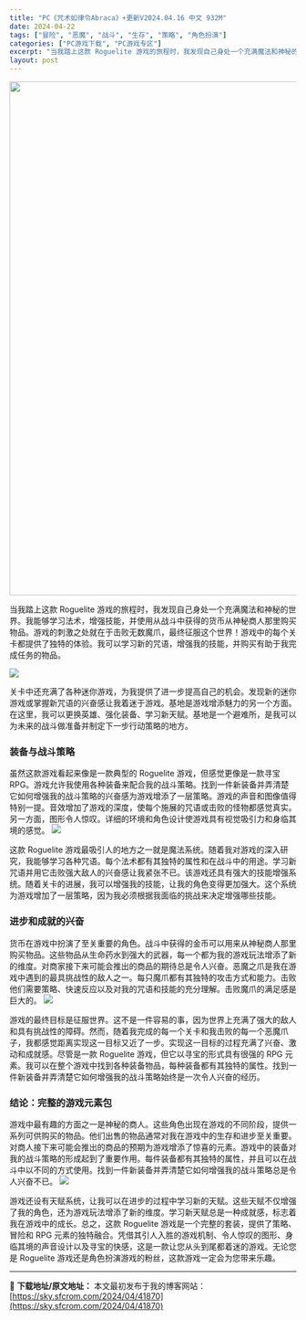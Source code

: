 ```yaml
---
title: "PC《咒术如律令Abraca》+更新V2024.04.16 中文 932M"
date: 2024-04-22
tags: ["冒险", "恶魔", "战斗", "生存", "策略", "角色扮演"]
categories: ["PC游戏下载", "PC游戏专区"]
excerpt: "当我踏上这款 Roguelite 游戏的旅程时，我发现自己身处一个充满魔法和神秘的世界。我能够学习法术，增强技能，并使用从战斗中获得的货币从神秘商人那里购买物品。游戏的刺激之处就在于击败无数魔爪，最终征服这个世界！游戏中的每个关卡都提供了独特的体验。我可以学习新的咒语，增强我的技能，并购买有助于我完&hellip;"
layout: post
---
```


<img class="size-full wp-image-41871 aligncenter" src="https://sky.sfcrom.com/wp-content/uploads/2024/04/2024042202172947.webp" alt="" width="600" height="900" />

当我踏上这款 Roguelite 游戏的旅程时，我发现自己身处一个充满魔法和神秘的世界。我能够学习法术，增强技能，并使用从战斗中获得的货币从神秘商人那里购买物品。游戏的刺激之处就在于击败无数魔爪，最终征服这个世界！游戏中的每个关卡都提供了独特的体验。我可以学习新的咒语，增强我的技能，并购买有助于我完成任务的物品。

<img src="https://sky.sfcrom.com/wp-content/uploads/2024/04/20240422102040-6e5ab.jpeg" />

<span>关卡中还充满了各种迷你游戏，为我提供了进一步提高自己的机会。发现新的迷你游戏或掌握新咒语的兴奋感让我着迷于游戏。基地是游戏增添魅力的另一个方面。在这里，我可以更换英雄、强化装备、学习新天赋。基地是一个避难所，是我可以为未来的战斗做准备并制定下一步行动策略的地方。</span>
<h3><span>装备与战斗策略</span></h3>
<span>虽然这款游戏看起来像是一款典型的 Roguelite 游戏，但感觉更像是一款寻宝 RPG。游戏允许我使用各种装备来配合我的战斗策略。找到一件新装备并弄清楚它如何增强我的战斗策略的兴奋感为游戏增添了一层策略。游戏的声音和图像值得特别一提。音效增加了游戏的深度，使每个施展的咒语或击败的怪物都感觉真实。另一方面，图形令人惊叹。详细的环境和角色设计使游戏具有视觉吸引力和身临其境的感觉。</span>

<img src="https://sky.sfcrom.com/wp-content/uploads/2024/04/20240422102043-8f9ac.jpeg" />

<span>这款 Roguelite 游戏最吸引人的地方之一就是魔法系统。随着我对游戏的深入研究，我能够学习各种咒语。每个法术都有其独特的属性和在战斗中的用途。学习新咒语并用它击败强大敌人的兴奋感让我紧张不已。该游戏还具有强大的技能增强系统。随着关卡的进展，我可以增强我的技能，让我的角色变得更加强大。这个系统为游戏增加了一层策略，因为我必须根据我面临的挑战来决定增强哪些技能。</span>
<h3><span>进步和成就的兴奋</span></h3>
<span>货币在游戏中扮演了至关重要的角色。战斗中获得的金币可以用来从神秘商人那里购买物品。这些物品从生命药水到强大的武器，每一个都为我的游戏玩法增添了新的维度。对商家接下来可能会推出的商品的期待总是令人兴奋。恶魔之爪是我在游戏中遇到的最具挑战性的敌人之一。每只魔爪都有其独特的攻击方式和能力。击败他们需要策略、快速反应以及对我的咒语和技能的充分理解。击败魔爪的满足感是巨大的。</span>

<img src="https://sky.sfcrom.com/wp-content/uploads/2024/04/20240422102045-c3b37.jpeg" />

<span>游戏的最终目标是征服世界。这不是一件容易的事，因为世界上充满了强大的敌人和具有挑战性的障碍。然而，随着我完成的每一个关卡和我击败的每一个恶魔爪子，我都感觉距离实现这一目标又近了一步。实现这一目标的过程充满了兴奋、激动和成就感。尽管是一款 Roguelite 游戏，但它以寻宝的形式具有很强的 RPG 元素。我可以在整个游戏中找到各种装备物品，每种装备都有其独特的属性。找到一件新装备并弄清楚它如何增强我的战斗策略始终是一次令人兴奋的经历。</span>
<h3><span>结论：完整的游戏元素包</span></h3>
<span>游戏中最有趣的方面之一是神秘的商人。这些角色出现在游戏的不同阶段，提供一系列可供购买的物品。他们出售的物品通常对我在游戏中的生存和进步至关重要。对商人接下来可能会推出的商品的预期为游戏增添了惊喜的元素。游戏中的装备对我的战斗策略的形成起到了重要作用。每件装备都有其独特的属性，并且可以在战斗中以不同的方式使用。找到一件新装备并弄清楚它如何增强我的战斗策略总是令人兴奋不已。</span>

<img src="https://sky.sfcrom.com/wp-content/uploads/2024/04/20240422102048-99a57.jpeg" />

游戏还设有天赋系统，让我可以在进步的过程中学习新的天赋。这些天赋不仅增强了我的角色，还为游戏玩法增添了新的维度。学习新天赋总是一种成就感，标志着我在游戏中的成长。总之，这款 Roguelite 游戏是一个完整的套装，提供了策略、冒险和 RPG 元素的独特融合。凭借其引人入胜的游戏机制、令人惊叹的图形、身临其境的声音设计以及寻宝的快感，这是一款让您从头到尾都着迷的游戏。无论您是 Roguelite 游戏还是角色扮演游戏的粉丝，这款游戏一定会为您带来乐趣。

---
📖 **下载地址/原文地址：** 本文最初发布于我的博客网站：[https://sky.sfcrom.com/2024/04/41870](https://sky.sfcrom.com/2024/04/41870)

